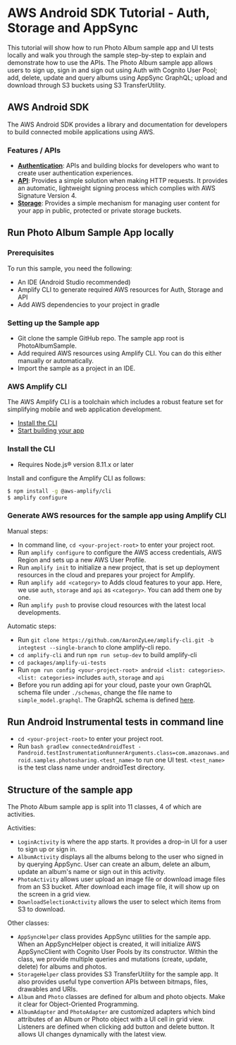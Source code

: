 # AWS Android SDK Tutorial - Auth, Storage and AppSync

This tutorial will show how to run Photo Album sample app and UI tests locally and walk you through the sample step-by-step to explain and demonstrate how to use the APIs. The Photo Album sample app allows users to sign up, sign in and sign out using Auth with Cognito User Pool; add, delete, update and query albums using AppSync GraphQL; upload and download through S3 buckets using S3 TransferUtility.

## AWS Android SDK

The AWS Android SDK provides a library and documentation for developers to build connected mobile applications using AWS.

### Features / APIs

- [__Authentication__](https://aws-amplify.github.io/docs/android/authentication): APIs and building blocks for developers who want to create user authentication experiences.  
- [__API__](https://aws-amplify.github.io/docs/android/api): Provides a simple solution when making HTTP requests. It provides an automatic, lightweight signing process which complies with AWS Signature Version 4.
- [__Storage__](https://aws-amplify.github.io/docs/android/storage): Provides a simple mechanism for managing user content for your app in public, protected or private storage buckets.  

## Run Photo Album Sample App locally

### Prerequisites

To run this sample, you need the following:

- An IDE (Android Studio recommended)
- Amplify CLI to generate required AWS resources for Auth, Storage and API
- Add AWS dependencies to your project in gradle

### Setting up the Sample app

- Git clone the sample GitHub repo. The sample app root is PhotoAlbumSample.
- Add required AWS resources using Amplify CLI. You can do this either manually or automatically.
- Import the sample as a project in an IDE.

### AWS Amplify CLI

The AWS Amplify CLI is a toolchain which includes a robust feature set for simplifying mobile and web application development. 

* [Install the CLI](#install-the-cli)
* [Start building your app](https://aws-amplify.github.io/docs)

### Install the CLI

 - Requires Node.js® version 8.11.x or later

Install and configure the Amplify CLI as follows:

```bash
$ npm install -g @aws-amplify/cli
$ amplify configure
```

### Generate AWS resources for the sample app using Amplify CLI

Manual steps:

  * In command line, `cd <your-project-root>` to enter your project root.
  * Run `amplify configure` to configure the AWS access credentials, AWS Region and sets up a new AWS User Profile.
  * Run `amplify init` to initialize a new project, that is set up deployment resources in the cloud and prepares your project for Amplify.
  * Run `amplify add <category>` to Adds cloud features to your app. Here, we use `auth`, `storage` and `api` as `<category>`. You can add them one by one.
  * Run `amplify push` to provise cloud resources with the latest local developments.
  
Automatic steps: 

  * Run `git clone https://github.com/AaronZyLee/amplify-cli.git -b integtest --single-branch` to clone amplify-cli repo.
  * `cd amplify-cli` and run `npm run setup-dev` to build amplify-cli
  * `cd packages/amplify-ui-tests`
  * Run `npm run config <your-project-root> android <list: categories>`. `<list: categories>` includes `auth`, `storage` and `api`
  * Before you run adding api for your cloud, paste your own GraphQL schema file under `./schemas`, change the file name to `simple_model.graphql`. The GraphQL schema is defined [here](https://github.com/changxu0306/aws-android-sdk-sample/blob/master/PhotoAlbumSample/simple_model.graphql).

## Run Android Instrumental tests in command line

 * `cd <your-project-root>` to enter your project root.
 * Run `bash gradlew connectedAndroidTest -Pandroid.testInstrumentationRunnerArguments.class=com.amazonaws.android.samples.photosharing.<test_name>` to run one UI test. `<test_name>` is the test class name under androidTest directory.

## Structure of the sample app

The Photo Album sample app is split into 11 classes, 4 of which are activities.

Activities:

- `LoginActivity` is where the app starts. It provides a drop-in UI for a user to sign up or sign in.
- `AlbumActivity` displays all the albums belong to the user who signed in by querying AppSync. User can create an album, delete an album, update an album's name or sign out in this activity.
- `PhotoActivity` allows user upload an image file or download image files from an S3 bucket. After download each image file, it will show up on the screen in a grid view.
- `DownloadSelectionActivity` allows the user to select which items from S3 to download.

Other classes:

- `AppSyncHelper` class provides AppSync utilities for the sample app. When an AppSyncHelper object is created, it will initialize AWS AppSyncClient with Cognito User Pools by its constructor. Within the class, we provide multiple queries and mutations (create, update, delete) for albums and photos.
- `StorageHelper` class provides S3 TransferUtility for the sample app. It also provides useful type convertion APIs between bitmaps, files, drawables and URIs.
- `Album` and `Photo` classes are defined for album and photo objects. Make it clear for Object-Oriented Programming.
- `AlbumAdapter` and `PhotoAdapter` are customized adapters which bind attributes of an Album or Photo object with a UI cell in grid view. Listeners are defined when clicking add button and delete button. It allows UI changes dynamically with the latest view.
